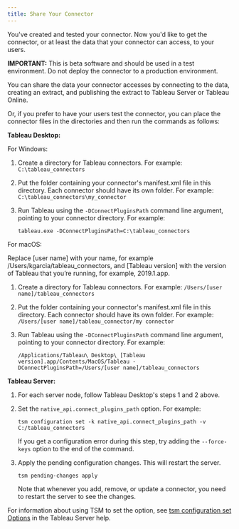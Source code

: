 ```yaml
---
title: Share Your Connector
---
```


You've created and tested your connector.
Now you'd like to get the connector, or at least the data that your connector can access, to your users.

**IMPORTANT:** This is beta software and should be used in a test environment.
Do not deploy the connector to a production environment.

You can share the data your connector accesses by connecting to the data, creating an extract, and publishing the extract to Tableau Server or Tableau Online.

Or, if you prefer to have your users test the connector, you can place the connector files in the directories and then run the commands as follows:

**Tableau Desktop:** 

For Windows:
1. Create a directory for Tableau connectors. For example: `C:\tableau_connectors`
1. Put the folder containing your connector's manifest.xml file in this directory. Each connector should have its own folder. For example: `C:\tableau_connectors\my_connector`
1. Run Tableau using the `-DConnectPluginsPath` command line argument, pointing to your connector directory. For example: 

    ```
    tableau.exe -DConnectPluginsPath=C:\tableau_connectors
    ```

For macOS:

Replace [user name] with your name, for example /Users/kgarcia/tableau_connectors, and [Tableau version] with the version of Tableau that you’re running, for example, 2019.1.app.
1. Create a directory for Tableau connectors. For example: `/Users/[user name]/tableau_connectors`
1. Put the folder containing your connector's manifest.xml file in this directory. Each connector should have its own folder. For example: `/Users/[user name]/tableau_connector/my connector`
1. Run Tableau using the `-DConnectPluginsPath` command line argument, pointing to your connector directory. For example: 

    ```
    /Applications/Tableau\ Desktop\ [Tableau version].app/Contents/MacOS/Tableau -DConnectPluginsPath=/Users/[user name]/tableau_connectors
    ```

**Tableau Server:** 

1. For each server node, follow Tableau Desktop's steps 1 and 2 above.
1. Set the `native_api.connect_plugins_path` option. For example:

    ```
    tsm configuration set -k native_api.connect_plugins_path -v C:/tableau_connectors 
    ```
  
    If you get a configuration error during this step, try adding the `--force-keys` option to the end of the command.

1. Apply the pending configuration changes.  This will restart the server.

    ```
    tsm pending-changes apply
    ```

    Note that whenever you add, remove, or update a connector, you need to restart the server to see the changes.

For information about using TSM to set the option, see [tsm configuration set Options](https://onlinehelp.tableau.com/current/server-linux/en-us/cli_configuration-set_tsm.htm) in the Tableau Server help.

